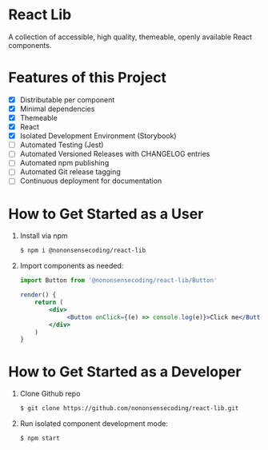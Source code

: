 # React Lib

A collection of accessible, high quality, themeable, openly available React components.

# Features of this Project

- [x] Distributable per component
- [x] Minimal dependencies
- [x] Themeable
- [x] React
- [x] Isolated Development Environment (Storybook)
- [ ] Automated Testing (Jest)
- [ ] Automated Versioned Releases with CHANGELOG entries
- [ ] Automated npm publishing
- [ ] Automated Git release tagging
- [ ] Continuous deployment for documentation

# How to Get Started as a User

1. Install via npm

   ```sh
   $ npm i @nononsensecoding/react-lib
   ```

2. Import components as needed:

   ```jsx
   import Button from '@nononsensecoding/react-lib/Button'

   render() {
       return (
           <div>
                <Button onClick={(e) => console.log(e)}>Click me</Button>
           </div>
       )
   }
   ```

# How to Get Started as a Developer

1. Clone Github repo

   ```sh
   $ git clone https://github.com/nononsensecoding/react-lib.git
   ```

2. Run isolated component development mode:

   ```sh
   $ npm start
   ```
